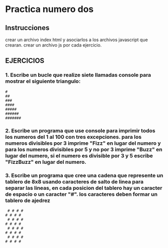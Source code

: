 # Practica numero dos
## Instrucciones
crear un archivo index html y asociarlos a los archivos javascript que crearan.
crear un archivo js por cada ejercicio.
## EJERCICIOS
### 1. Escribe un bucle que realize siete llamadas console para mostrar el siguiente triangulo:
```
#
##
###
####
#####
######
#######
```
### 2. Escribe un programa que use console para imprimir todos los numeros del 1 al 100 con tres excepciones. para los numeros divisibles por 3 imprime "Fizz" en lugar del numero y para los numeros divisibles por 5 y no por 3 imprime "Buzz" en lugar del numero, si el numero es divisible por 3 y 5 escribe "FizzBuzz" en lugar del numero.


### 3. Escribe un programa que cree una cadena que represente un tablero de 8x8 usando caracteres de salto de linea para separar las lineas, en cada posicion del tablero hay un caracter de espacio o un caracter "#". los caracteres deben formar un tablero de ajedrez
```
 # # # #
# # # # 
 # # # #
# # # # 
 # # # #
# # # # 
 # # # #
# # # # 
```